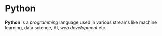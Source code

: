 # Python

__Python__ is a _programming_ language used in various streams like machine learning, data science, AI, _web development_ etc.

